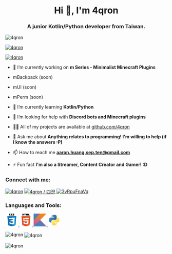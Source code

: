 <h1 align="center">Hi 👋, I'm 4qron</h1>
<h3 align="center">A junior Kotlin/Python developer from Taiwan.</h3>

<p align="left"> <img src="https://komarev.com/ghpvc/?username=4qron&label=Profile%20views&color=0e75b6&style=flat" alt="4qron" /> </p>

<p align="left"> <a href="https://github.com/ryo-ma/github-profile-trophy"><img src="https://github-profile-trophy.vercel.app/?username=4qron" alt="4qron" /></a> </p>

<p align="left"> <a href="https://twitter.com/4qron" target="blank"><img src="https://img.shields.io/twitter/follow/4qron?logo=twitter&style=for-the-badge" alt="4qron" /></a> </p>

- 🔭 I’m currently working on **m Series - Minimalist Minecraft Plugins**
- mBackpack (soon)
- mUI (soon)
- mPerm (soon)

- 🌱 I’m currently learning **Kotlin/Python**

- 🤝 I’m looking for help with **Discord bots and Minecraft plugins**

- 👨‍💻 All of my projects are available at [github.com/4qron](https://github.com/4qron)

- 💬 Ask me about **Anything relates to programming! I'm willing to help (if I know the answers :P)**

- 📫 How to reach me **aaron.huang.sep.ten@gmail.com**

- ⚡ Fun fact **I'm also a Streamer, Content Creator and Gamer! :D**

<h3 align="left">Connect with me:</h3>
<p align="left">
<a href="https://twitter.com/4qron" target="blank"><img align="center" src="https://raw.githubusercontent.com/rahuldkjain/github-profile-readme-generator/master/src/images/icons/Social/twitter.svg" alt="4qron" height="30" width="40" /></a>
<a href="https://www.youtube.com/c/4qron" target="blank"><img align="center" src="https://raw.githubusercontent.com/rahuldkjain/github-profile-readme-generator/master/src/images/icons/Social/youtube.svg" alt="4qron / 四況" height="30" width="40" /></a>
<a href="https://discord.gg/3vRpuFnaVq" target="blank"><img align="center" src="https://raw.githubusercontent.com/rahuldkjain/github-profile-readme-generator/master/src/images/icons/Social/discord.svg" alt="3vRpuFnaVq" height="30" width="40" /></a>
</p>

<h3 align="left">Languages and Tools:</h3>
<p align="left"> <a href="https://www.w3schools.com/css/" target="_blank" rel="noreferrer"> <img src="https://raw.githubusercontent.com/devicons/devicon/master/icons/css3/css3-original-wordmark.svg" alt="css3" width="40" height="40"/> </a> <a href="https://www.w3.org/html/" target="_blank" rel="noreferrer"> <img src="https://raw.githubusercontent.com/devicons/devicon/master/icons/html5/html5-original-wordmark.svg" alt="html5" width="40" height="40"/> </a> <a href="https://kotlinlang.org/" target="_blank" rel="noreferrer"> <img src="https://raw.githubusercontent.com/devicons/devicon/master/icons/kotlin/kotlin-original.svg" alt="kotlin" width="40" height="40"/> </a> <a href="https://www.python.org" target="_blank" rel="noreferrer"> <img src="https://raw.githubusercontent.com/devicons/devicon/master/icons/python/python-original.svg" alt="python" width="40" height="40"/> </a> </p>

<p><img align="left" src="https://github-readme-stats.vercel.app/api/top-langs?username=4qron&show_icons=true&locale=en&layout=compact" alt="4qron" /></p>

<p>&nbsp;<img align="center" src="https://github-readme-stats.vercel.app/api?username=4qron&show_icons=true&locale=en" alt="4qron" /></p>

<p><img align="center" src="https://github-readme-streak-stats.herokuapp.com/?user=4qron&" alt="4qron" /></p>

